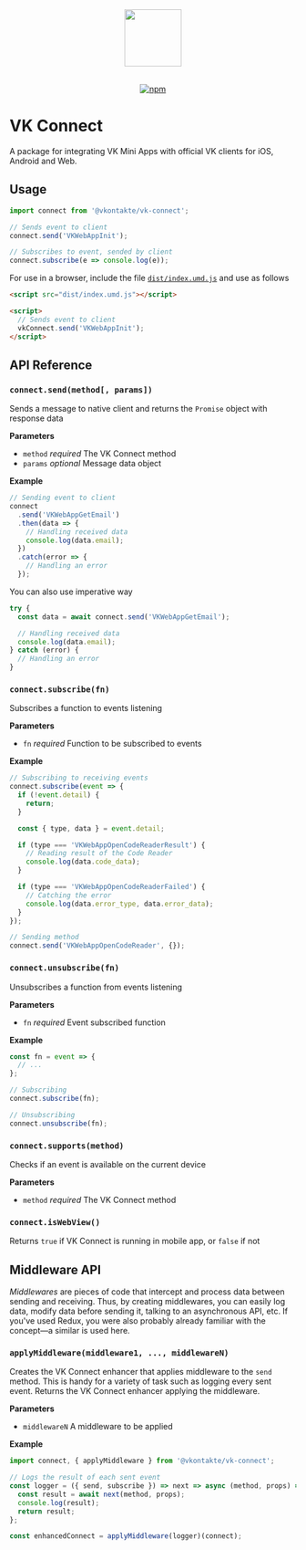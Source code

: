 <div align="center">
  <a href="https://github.com/VKCOM">
    <img width="100" height="100" src="https://avatars3.githubusercontent.com/u/1478241?s=200&v=4">
  </a>
  <br>
  <br>

[![npm][npm]][npm-url]

[npm]: https://img.shields.io/npm/v/@vkontakte/vk-connect.svg
[npm-url]: https://npmjs.com/package/@vkontakte/vk-connect

</div>

# VK Connect

A package for integrating VK Mini Apps with official VK clients for iOS, Android and Web.

## Usage

```js
import connect from '@vkontakte/vk-connect';

// Sends event to client
connect.send('VKWebAppInit');

// Subscribes to event, sended by client
connect.subscribe(e => console.log(e));
```

For use in a browser, include the file [`dist/index.umd.js`](https://unpkg.com/@vkontakte/vk-connect/dist/index.umd.js) and use as follows

```html
<script src="dist/index.umd.js"></script>

<script>
  // Sends event to client
  vkConnect.send('VKWebAppInit');
</script>
```

## API Reference

### `connect.send(method[, params])`

Sends a message to native client and returns the `Promise` object with response data

**Parameters**

- `method` _required_ The VK Connect method
- `params` _optional_ Message data object

**Example**

```js
// Sending event to client
connect
  .send('VKWebAppGetEmail')
  .then(data => {
    // Handling received data
    console.log(data.email);
  })
  .catch(error => {
    // Handling an error
  });
```

You can also use imperative way

```js
try {
  const data = await connect.send('VKWebAppGetEmail');

  // Handling received data
  console.log(data.email);
} catch (error) {
  // Handling an error
}
```

### `connect.subscribe(fn)`

Subscribes a function to events listening

**Parameters**

- `fn` _required_ Function to be subscribed to events

**Example**

```js
// Subscribing to receiving events
connect.subscribe(event => {
  if (!event.detail) {
    return;
  }

  const { type, data } = event.detail;

  if (type === 'VKWebAppOpenCodeReaderResult') {
    // Reading result of the Code Reader
    console.log(data.code_data);
  }

  if (type === 'VKWebAppOpenCodeReaderFailed') {
    // Catching the error
    console.log(data.error_type, data.error_data);
  }
});

// Sending method
connect.send('VKWebAppOpenCodeReader', {});
```

### `connect.unsubscribe(fn)`

Unsubscribes a function from events listening

**Parameters**

- `fn` _required_ Event subscribed function

**Example**

```js
const fn = event => {
  // ...
};

// Subscribing
connect.subscribe(fn);

// Unsubscribing
connect.unsubscribe(fn);
```

### `connect.supports(method)`

Checks if an event is available on the current device

**Parameters**

- `method` _required_ The VK Connect method

### `connect.isWebView()`

Returns `true` if VK Connect is running in mobile app, or `false` if not

## Middleware API

_Middlewares_ are pieces of code that intercept and process data between sending and receiving. Thus, by creating middlewares, you can easily log data, modify data before sending it, talking to an asynchronous API, etc. If you've used Redux, you were also probably already familiar with the concept—a similar is used here.

### `applyMiddleware(middleware1, ..., middlewareN)`

Creates the VK Connect enhancer that applies middleware to the `send`
method. This is handy for a variety of task such as logging every sent
event. Returns the VK Connect enhancer applying the middleware.

**Parameters**

- `middlewareN` A middleware to be applied

**Example**

```js
import connect, { applyMiddleware } from '@vkontakte/vk-connect';

// Logs the result of each sent event
const logger = ({ send, subscribe }) => next => async (method, props) => {
  const result = await next(method, props);
  console.log(result);
  return result;
};

const enhancedConnect = applyMiddleware(logger)(connect);
```
